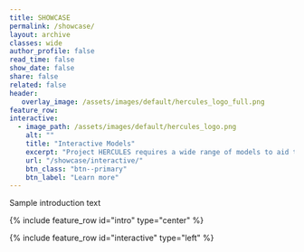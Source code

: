 ```yaml
---
title: SHOWCASE
permalink: /showcase/
layout: archive
classes: wide
author_profile: false
read_time: false
show_date: false
share: false
related: false
header:
   overlay_image: /assets/images/default/hercules_logo_full.png
feature_row:
interactive:
  - image_path: /assets/images/default/hercules_logo.png
    alt: ""
    title: "Interactive Models"
    excerpt: "Project HERCULES requires a wide range of models to aid the computational approximation of the behaviour of the storage reactor. To illustrate the application and location of requirement, a subset of these models has been included in interactive models for enhanced understanding. This section introduces and describes these interactive showcasings."
    url: "/showcase/interactive/"
    btn_class: "btn--primary"
    btn_label: "Learn more"  
---
```


Sample introduction text

{% include feature_row id="intro" type="center" %}

{% include feature_row id="interactive" type="left" %}